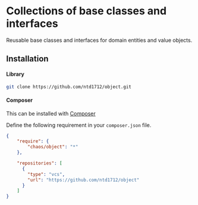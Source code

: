 # Collections of base classes and interfaces

Reusable base classes and interfaces for domain entities and value objects.

## Installation

#### Library

```bash
git clone https://github.com/ntd1712/object.git
```

#### Composer

This can be installed with [Composer](https://getcomposer.org/doc/00-intro.md)

Define the following requirement in your `composer.json` file.

```json
{
    "require": {
        "chaos/object": "*"
    },

    "repositories": [
      {
        "type": "vcs",
        "url": "https://github.com/ntd1712/object"
      }
    ]
}
```
